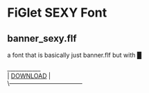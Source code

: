 # FiGlet SEXY Font
## banner_sexy.flf

a font that is basically just banner.flf but with █

\____________\
| [DOWNLOAD](./banner_sexy.flf) |\
\————————————
